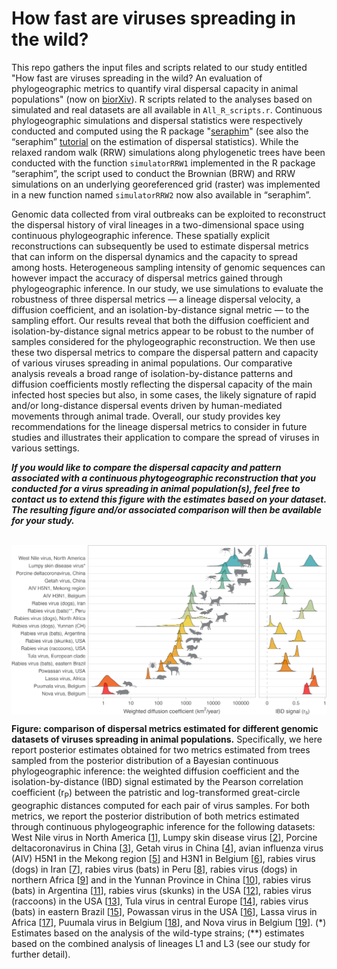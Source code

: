 How fast are viruses spreading in the wild?
===============

This repo gathers the input files and scripts related to our study entitled "How fast are viruses spreading in the wild? An evaluation of phylogeographic metrics to quantify viral dispersal capacity in animal populations" (now on [biorXiv](https://www.biorxiv.org/content/10.1101/2024.04.10.588821v1)). R scripts related to the analyses based on simulated and real datasets are all available in `All_R_scripts.r`. Continuous phylogeographic simulations and dispersal statistics were respectively conducted and computed using the R package "[seraphim](https://github.com/sdellicour/seraphim)" (see also the “seraphim” [tutorial](https://github.com/sdellicour/seraphim/blob/master/tutorials/Estimating_dispersal_statistics.pdf) on the estimation of dispersal statistics). While the relaxed random walk (RRW) simulations along phylogenetic trees have been conducted with the function `simulatorRRW1` implemented in the R package “seraphim”, the script used to conduct the Brownian (BRW) and RRW simulations on an underlying georeferenced grid (raster) was implemented in a new function named `simulatorRRW2` now also available in “seraphim”.

Genomic data collected from viral outbreaks can be exploited to reconstruct the dispersal history of viral lineages in a two-dimensional space using continuous phylogeographic inference. These spatially explicit reconstructions can subsequently be used to estimate dispersal metrics that can inform on the dispersal dynamics and the capacity to spread among hosts. Heterogeneous sampling intensity of genomic sequences can however impact the accuracy of dispersal metrics gained through phylogeographic inference. In our study, we use simulations to evaluate the robustness of three dispersal metrics — a lineage dispersal velocity, a diffusion coefficient, and an isolation-by-distance signal metric — to the sampling effort. Our results reveal that both the diffusion coefficient and isolation-by-distance signal metrics appear to be robust to the number of samples considered for the phylogeographic reconstruction. We then use these two dispersal metrics to compare the dispersal pattern and capacity of various viruses spreading in animal populations. Our comparative analysis reveals a broad range of isolation-by-distance patterns and diffusion coefficients mostly reflecting the dispersal capacity of the main infected host species but also, in some cases, the likely signature of rapid and/or long-distance dispersal events driven by human-mediated movements through animal trade. Overall, our study provides key recommendations for the lineage dispersal metrics to consider in future studies and illustrates their application to compare the spread of viruses in various settings.

*__If you would like to compare the dispersal capacity and pattern associated with a continuous phytogeographic reconstruction that you conducted for a virus spreading in animal population(s), feel free to contact us to extend this figure with the estimates based on your dataset. The resulting figure and/or associated comparison will then be available for your study.__*
<br>
<br>

<img src="Scripts_&_data/Fig020424.png" align="center" alt="" />

**Figure: comparison of dispersal metrics estimated for different genomic datasets of viruses spreading in animal populations.** Specifically, we here report posterior estimates obtained for two metrics estimated from trees sampled from the posterior distribution of a Bayesian continuous phylogeographic inference: the weighted diffusion coefficient and the isolation-by-distance (IBD) signal estimated by the Pearson correlation coefficient (r<sub>P</sub>) between the patristic and log-transformed great-circle geographic distances computed for each pair of virus samples. For both metrics, we report the posterior distribution of both metrics estimated through continuous phylogeographic inference for the following datasets: West Nile virus in North America [[1](https://www.nature.com/articles/s41467-020-19122-z)], Lumpy skin disease virus [[2](https://journals.asm.org/doi/10.1128/jvi.01394-23)], Porcine deltacoronavirus in China [[3](https://academic.oup.com/mbe/article/37/9/2641/5837118)], Getah virus in China [[4](https://journals.asm.org/doi/10.1128/jvi.01091-22)], avian influenza virus (AIV) H5N1 in the Mekong region [[5](https://academic.oup.com/bioinformatics/article/36/7/2098/5650406)] and H3N1 in Belgium [[6](https://wwwnc.cdc.gov/eid/article/29/2/22-0765_article)], rabies virus (dogs) in Iran [[7](https://onlinelibrary.wiley.com/doi/full/10.1111/mec.15222)], rabies virus (bats) in Peru [[8](https://www.pnas.org/doi/full/10.1073/pnas.1606587113)], rabies virus (dogs) in northern Africa [[9](https://journals.plos.org/plospathogens/article?id=10.1371/journal.ppat.1001166)] and in the Yunnan Province in China [[10](https://journals.plos.org/plospathogens/article?id=10.1371/journal.ppat.1007392)], rabies virus (bats) in Argentina [[11](https://onlinelibrary.wiley.com/doi/10.1111/mec.12728)], rabies virus (skunks) in the USA [[12](https://journals.plos.org/plosone/article?id=10.1371/journal.pone.0082348)], rabies virus (raccoons) in the USA [[13](https://www.pnas.org/doi/10.1073/pnas.0700741104)], Tula virus in central Europe [[14](https://academic.oup.com/ve/article/8/2/veac112/6956283?login=true)], rabies virus (bats) in eastern Brazil [[15](https://link.springer.com/article/10.1007/s11262-012-0866-y)], Powassan virus in the USA [[16](https://www.pnas.org/doi/full/10.1073/pnas.2218012120)], Lassa virus in Africa [[17](https://www.nature.com/articles/s41467-022-33112-3)], Puumala virus in Belgium [[18](https://academic.oup.com/ve/article/5/1/vez009/5476201)], and Nova virus in Belgium [[19](https://onlinelibrary.wiley.com/doi/10.1111/mec.13887)]. (\*) Estimates based on the analysis of the wild-type strains; (**) estimates based on the combined analysis of lineages L1 and L3  (see our study for further detail).
